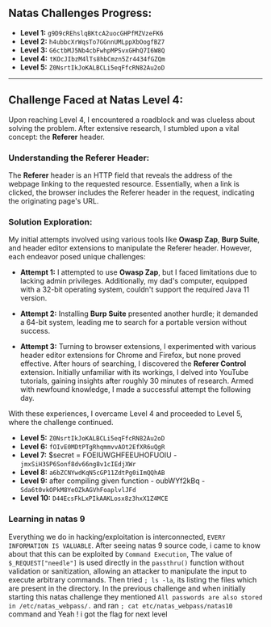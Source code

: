 ## Natas Challenges Progress:

- **Level 1:** `g9D9cREhslqBKtcA2uocGHPfMZVzeFK6`
- **Level 2:** `h4ubbcXrWqsTo7GGnnUMLppXbOogfBZ7`
- **Level 3:** `G6ctbMJ5Nb4cbFwhpMPSvxGHhQ7I6W8Q`
- **Level 4:** `tKOcJIbzM4lTs8hbCmzn5Zr4434fGZQm`
- **Level 5:** `Z0NsrtIkJoKALBCLi5eqFfcRN82Au2oD`

---

## Challenge Faced at Natas Level 4:

Upon reaching Level 4, I encountered a roadblock and was clueless about solving the problem. After extensive research, I stumbled upon a vital concept: the **Referer** header.

### Understanding the Referer Header:

The **Referer** header is an HTTP field that reveals the address of the webpage linking to the requested resource. Essentially, when a link is clicked, the browser includes the Referer header in the request, indicating the originating page's URL.

### Solution Exploration:

My initial attempts involved using various tools like **Owasp Zap**, **Burp Suite**, and header editor extensions to manipulate the Referer header. However, each endeavor posed unique challenges:

- **Attempt 1:** I attempted to use **Owasp Zap**, but I faced limitations due to lacking admin privileges. Additionally, my dad's computer, equipped with a 32-bit operating system, couldn't support the required Java 11 version.

- **Attempt 2:** Installing **Burp Suite** presented another hurdle; it demanded a 64-bit system, leading me to search for a portable version without success.

- **Attempt 3:** Turning to browser extensions, I experimented with various header editor extensions for Chrome and Firefox, but none proved effective. After hours of searching, I discovered the **Referer Control** extension. Initially unfamiliar with its workings, I delved into YouTube tutorials, gaining insights after roughly 30 minutes of research. Armed with newfound knowledge, I made a successful attempt the following day.

With these experiences, I overcame Level 4 and proceeded to Level 5, where the challenge continued.

- **Level 5:** `Z0NsrtIkJoKALBCLi5eqFfcRN82Au2oD`
- **Level 6:** `fOIvE0MDtPTgRhqmmvvAOt2EfXR6uQgR`
- **Level 7:** $secret = FOEIUWGHFEEUHOFUOIU - `jmxSiH3SP6Sonf8dv66ng8v1cIEdjXWr`
- **Level 8:** `a6bZCNYwdKqN5cGP11ZdtPg0iImQQhAB`
- **Level 9:** after compiling given function - oubWYf2kBq - `Sda6t0vkOPkM8YeOZkAGVhFoaplvlJFd`
- **Level 10:** `D44EcsFkLxPIkAAKLosx8z3hxX1Z4MCE`

### Learning in natas 9

Everything we do in hacking/exploitation is interconnected, `EVERY INFORMATION IS VALUABLE`.
After seeing natas 9 source code, i came to know about that this can be exploited by `Command Execution`, The value of `$_REQUEST["needle"]` is used directly in the `passthru()` function without validation or sanitization, allowing an attacker to manipulate the input to execute arbitrary commands. Then tried `; ls -la`, its listing the files which are present in the directory. In the previous challenge and when initially starting this natas challenge they mentioned `All passwords are also stored in /etc/natas_webpass/.` and ran `; cat etc/natas_webpass/natas10` command and Yeah ! i got the flag for next level
